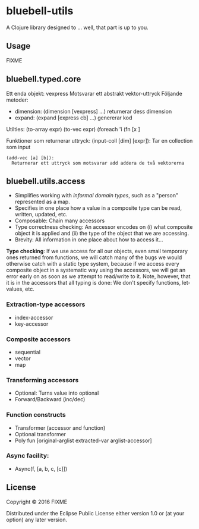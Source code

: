 # bluebell-utils

A Clojure library designed to ... well, that part is up to you.

## Usage

FIXME

## bluebell.typed.core

Ett enda objekt: vexpress
Motsvarar ett abstrakt vektor-uttryck
Följande metoder:

 * dimension: (dimension [vexpress] ...) 
      returnerar dess dimension
 * expand: (expand [express cb] ...)
      genererar kod

Utilties:
 (to-array expr)
 (to-vec expr)
 (foreach 'i (fn [x ]

Funktioner som returnerar uttryck:
    (input-coll [dim] [expr]): 
      Tar en collection som input

    (add-vec [a] [b]):
      Returnerar ett uttryck som motsvarar add addera de två vektorerna

## bluebell.utils.access

  * Simplifies working with *informal domain types*, such as a "person" represented as a map.
  * Specifies in one place how a value in a composite type can be read, written, updated, etc.
  * Composable: Chain many accessors
  * Type correctness checking: An accessor encodes on (i) what composite object it is applied and (ii) the type of the object that we are accessing.
  * Brevity: All information in one place about how to access it...

**Type checking**: If we use access for all our objects, even small temporary ones returned from functions, we will catch many of the bugs we would otherwise catch with a static type system, because if we access every composite object in a systematic way using the accessors, we will get an error early on as soon as we attempt to read/write to it. Note, however, that it is in the accessors that all typing is done: We don't specify functions, let-values, etc.

### Extraction-type accessors
  - index-accessor
  - key-accessor
### Composite accessors
  - sequential
  - vector
  - map
### Transforming accessors
  - Optional: Turns value into optional
  - Forward/Backward (inc/dec) 

### Function constructs
  - Transformer (accessor and function)
  - Optional transformer
  - Poly fun [original-arglist extracted-var arglist-accessor]

### Async facility:
  - Async(f, [a, b, c, [c]])

## License

Copyright © 2016 FIXME

Distributed under the Eclipse Public License either version 1.0 or (at
your option) any later version.
